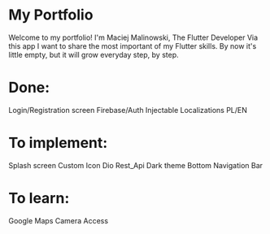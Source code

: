 # My Portfolio 

Welcome to my portfolio! I'm Maciej Malinowski, The Flutter Developer
Via this app I want to share the most important of my Flutter skills.
By now it's little empty, but it will grow everyday step, by step.

# Done:
Login/Registration screen 
Firebase/Auth
Injectable
Localizations PL/EN

# To implement:
Splash screen
Custom Icon
Dio
Rest_Api
Dark theme
Bottom Navigation Bar


# To learn:
Google Maps
Camera Access

